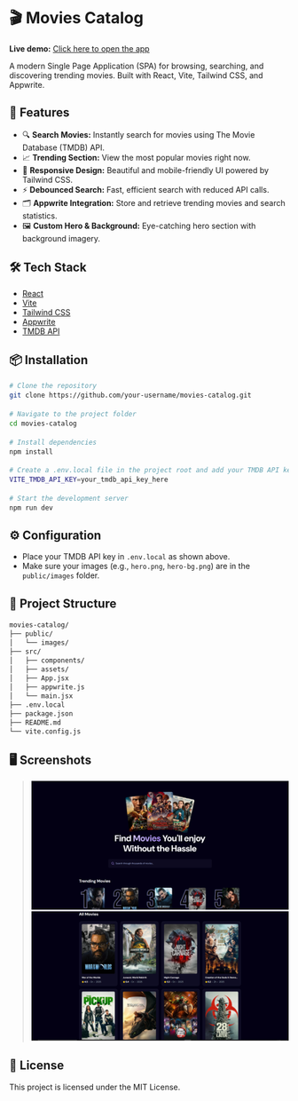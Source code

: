 # 🎬 Movies Catalog

**Live demo:** [Click here to open the app](https://moviescatalog.onrender.com/)

A modern Single Page Application (SPA) for browsing, searching, and discovering trending movies. Built with React, Vite, Tailwind CSS, and Appwrite.

## 🚀 Features

- 🔍 **Search Movies:** Instantly search for movies using The Movie Database (TMDB) API.
- 📈 **Trending Section:** View the most popular movies right now.
- 🎨 **Responsive Design:** Beautiful and mobile-friendly UI powered by Tailwind CSS.
- ⚡ **Debounced Search:** Fast, efficient search with reduced API calls.
- 🗂️ **Appwrite Integration:** Store and retrieve trending movies and search statistics.
- 🖼️ **Custom Hero & Background:** Eye-catching hero section with background imagery.

## 🛠️ Tech Stack

- [React](https://react.dev/)
- [Vite](https://vitejs.dev/)
- [Tailwind CSS](https://tailwindcss.com/)
- [Appwrite](https://appwrite.io/)
- [TMDB API](https://www.themoviedb.org/documentation/api)

## 📦 Installation

```bash
# Clone the repository
git clone https://github.com/your-username/movies-catalog.git

# Navigate to the project folder
cd movies-catalog

# Install dependencies
npm install

# Create a .env.local file in the project root and add your TMDB API key
VITE_TMDB_API_KEY=your_tmdb_api_key_here

# Start the development server
npm run dev
```

## ⚙️ Configuration

- Place your TMDB API key in `.env.local` as shown above.
- Make sure your images (e.g., `hero.png`, `hero-bg.png`) are in the `public/images` folder.

## 📁 Project Structure

```
movies-catalog/
├── public/
│   └── images/
├── src/
│   ├── components/
│   ├── assets/
│   ├── App.jsx
│   ├── appwrite.js
│   └── main.jsx
├── .env.local
├── package.json
├── README.md
└── vite.config.js
```

## 🖥️ Screenshots

> ![App Screenshot](./movies-catalog/public/images/screenshot.png)
> ![App Screenshot](./movies-catalog/public/images/screenshot_2.png)

## 📝 License

This project is licensed under the MIT License.
